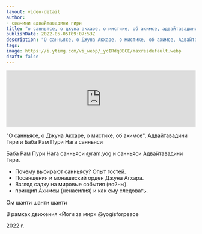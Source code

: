 ```yaml
---
layout: video-detail
author:
- свамини адвайтавадини гири
title: "о санньясе, о джуна акхаре, о мистике, об ахимсе, адвайтавадини гири и баба рам пури нага санньяси"
publishDate: 2022-05-05T09:07:53Z
description: "О санньясе, о Джуна Акхаре, о мистике, об ахимсе, Адвайтавадини Гири и Баба Рам Пури Нага санньяси  Баба Рам Пури Нага санньяси @ram.yog и санньяси Адвайтавадини Гири.   * Почему выбирают санньясу? Опыт гостей. * Посвящения и монашеский орден Д"
tags: 
image: https://i.ytimg.com/vi_webp/_ycIRdq0BCE/maxresdefault.webp
draft: false
---
```


<iframe width="100%" src="https://www.youtube.com/embed/_ycIRdq0BCE" frameborder="0" allowfullscreen=""></iframe> 

 "О санньясе, о Джуна Акхаре, о мистике, об ахимсе", Адвайтавадини Гири и Баба Рам Пури Нага санньяси

 Баба Рам Пури Нага санньяси @ram.yog и санньяси Адвайтавадини Гири.  
  
* Почему выбирают санньясу? Опыт гостей.
* Посвящения и монашеский орден Джуна Агхара.
* Взгляд садху на мировые события (войны).
* принцип Ахимсы (ненасилия) и как ему следовать.
  
 Ом шанти шанти шанти  
  
 В рамках движения «Йоги за мир» @yogisforpeace  
  
 2022 г.  
  

 